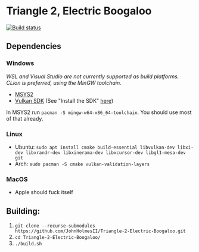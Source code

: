 Triangle 2, Electric Boogaloo
=====

[![Build status](https://ci.appveyor.com/api/projects/status/r7koaqho74vf179p?svg=true)](https://ci.appveyor.com/project/JohnHolmesII/triangle-2-electric-boogaloo)

## Dependencies

### Windows

*WSL and Visual Studio are not currently supported as build platforms. CLion is preferred, using the MinGW toolchain.*

* [MSYS2](http://www.msys2.org/)
* [Vulkan SDK](https://vulkan.lunarg.com/sdk/home) (See "Install the SDK" [here](https://vulkan.lunarg.com/doc/sdk/latest/windows/getting_started.html))

In MSYS2 run `pacman -S mingw-w64-x86_64-toolchain`. You should use most of that already.

### Linux
* Ubuntu: `sudo apt install cmake build-essential libvulkan-dev libxi-dev libxrandr-dev libxinerama-dev libxcursor-dev libgl1-mesa-dev git`
* Arch:   `sudo pacman -S cmake vulkan-validation-layers`

### MacOS
* Apple should fuck itself

## Building:

1) `git clone --recurse-submodules https://github.com/JohnHolmesII/Triangle-2-Electric-Boogaloo.git`
2) `cd Triangle-2-Electric-Boogaloo/`
3) `./build.sh`
